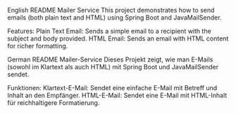 English README
Mailer Service
This project demonstrates how to send emails (both plain text and HTML) using Spring Boot and JavaMailSender.

Features:
Plain Text Email: Sends a simple email to a recipient with the subject and body provided.
HTML Email: Sends an email with HTML content for richer formatting.


German README
Mailer-Service
Dieses Projekt zeigt, wie man E-Mails (sowohl im Klartext als auch HTML) mit Spring Boot und JavaMailSender sendet.

Funktionen:
Klartext-E-Mail: Sendet eine einfache E-Mail mit Betreff und Inhalt an den Empfänger.
HTML-E-Mail: Sendet eine E-Mail mit HTML-Inhalt für reichhaltigere Formatierung.